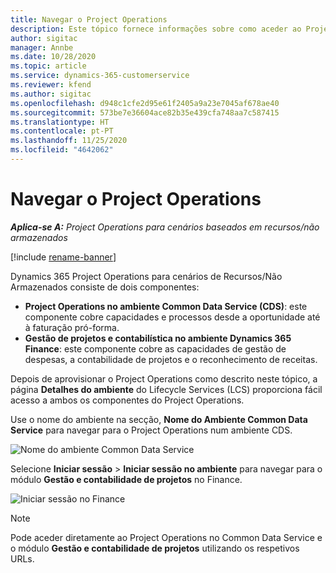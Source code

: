 ```yaml
---
title: Navegar o Project Operations
description: Este tópico fornece informações sobre como aceder ao Project Operations a partir do Lifecycle Services.
author: sigitac
manager: Annbe
ms.date: 10/28/2020
ms.topic: article
ms.service: dynamics-365-customerservice
ms.reviewer: kfend
ms.author: sigitac
ms.openlocfilehash: d948c1cfe2d95e61f2405a9a23e7045af678ae40
ms.sourcegitcommit: 573be7e36604ace82b35e439cfa748aa7c587415
ms.translationtype: HT
ms.contentlocale: pt-PT
ms.lasthandoff: 11/25/2020
ms.locfileid: "4642062"
---
```

# <a name="navigate-project-operations"></a>Navegar o Project Operations

_**Aplica-se A:** Project Operations para cenários baseados em recursos/não armazenados_

[!include [rename-banner](~/includes/cc-data-platform-banner.md)]

Dynamics 365 Project Operations para cenários de Recursos/Não Armazenados consiste de dois componentes: 

 - **Project Operations no ambiente Common Data Service (CDS)**: este componente cobre capacidades e processos desde a oportunidade até à faturação pró-forma. 
 - **Gestão de projetos e contabilística no ambiente Dynamics 365 Finance**: este componente cobre as capacidades de gestão de despesas, a contabilidade de projetos e o reconhecimento de receitas. 

Depois de aprovisionar o Project Operations como descrito neste tópico, a página **Detalhes do ambiente** do Lifecycle Services (LCS) proporciona fácil acesso a ambos os componentes do Project Operations.  

Use o nome do ambiente na secção, **Nome do Ambiente Common Data Service** para navegar para o Project Operations num ambiente CDS. 

  ![Nome do ambiente Common Data Service](./media/environment-name.PNG)

Selecione **Iniciar sessão** > **Iniciar sessão no ambiente** para navegar para o módulo **Gestão e contabilidade de projetos** no Finance.  

   ![Iniciar sessão no Finance](./media/environment-login.PNG)

> [!NOTE]
> Pode aceder diretamente ao Project Operations no Common Data Service e o módulo **Gestão e contabilidade de projetos** utilizando os respetivos URLs. 
